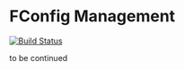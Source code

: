 FConfig Management
==============

[![Build Status](https://travis-ci.org/fluix/fconfig.svg?branch=master)](https://travis-ci.org/fluix/fconfig)

to be continued
